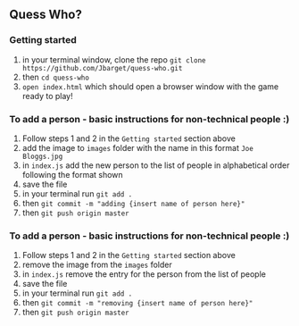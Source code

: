 ## Quess Who?

### Getting started

1. in your terminal window, clone the repo `git clone https://github.com/Jbarget/quess-who.git`
2. then `cd quess-who`
3. `open index.html` which should open a browser window with the game ready to play!

### To add a person - basic instructions for non-technical people :)

1. Follow steps 1 and 2 in the `Getting started` section above
1. add the image to `images` folder with the name in this format `Joe Bloggs.jpg`
1. in `index.js` add the new person to the list of people in alphabetical order following the format shown
1. save the file
1. in your terminal run `git add .`
1. then `git commit -m "adding {insert name of person here}"`
1. then `git push origin master`

### To add a person - basic instructions for non-technical people :)

1. Follow steps 1 and 2 in the `Getting started` section above
1. remove the image from the `images` folder
1. in `index.js` remove the entry for the person from the list of people
1. save the file
1. in your terminal run `git add .`
1. then `git commit -m "removing {insert name of person here}"`
1. then `git push origin master`
